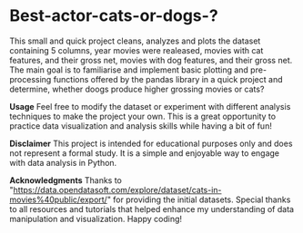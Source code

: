 # Best-actor-cats-or-dogs-?
This small and quick project cleans, analyzes and plots the dataset containing 5 columns, year movies were realeased, movies with cat features, and their gross net, movies with dog features, and their gross net. The main goal is to familiarise and implement basic plotting and pre-processing functions offered by the pandas library in a quick project and determine, whether doogs produce higher grossing movies or cats?

**Usage**
Feel free to modify the dataset or experiment with different analysis techniques to make the project your own. This is a great opportunity to practice data visualization and analysis skills while having a bit of fun!

**Disclaimer**
This project is intended for educational purposes only and does not represent a formal study. It is a simple and enjoyable way to engage with data analysis in Python.

**Acknowledgments**
Thanks to "https://data.opendatasoft.com/explore/dataset/cats-in-movies%40public/export/" for providing the initial datasets.
Special thanks to all resources and tutorials that helped enhance my understanding of data manipulation and visualization.
Happy coding!
